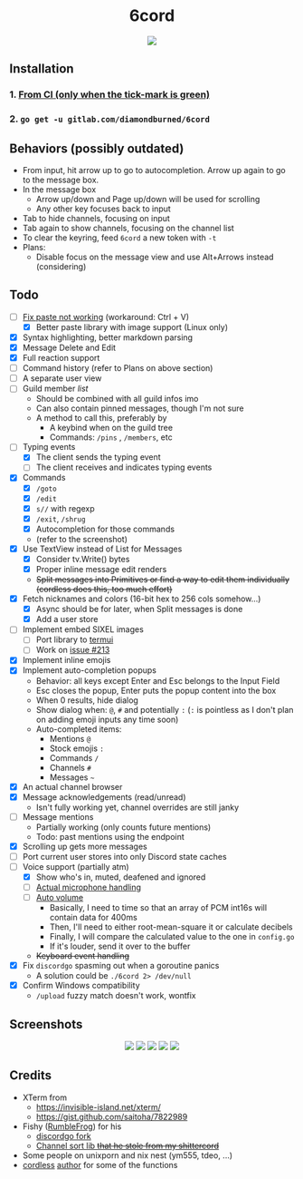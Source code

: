 <h1 align="center">6cord</h1>
<p align="center"><img src="https://gitlab.com/diamondburned/6cord/raw/master/_screenshots/guildview.png" /></p>

## Installation

### 1. [From CI (only when the tick-mark is green)](https://gitlab.com/diamondburned/6cord/builds/artifacts/master/file/6cord?job=compile)

### 2. `go get -u gitlab.com/diamondburned/6cord`

## Behaviors (possibly outdated)

- From input, hit arrow up to go to autocompletion. Arrow up again to go to the message box.
- In the message box
  - Arrow up/down and Page up/down will be used for scrolling
  - Any other key focuses back to input
- Tab to hide channels, focusing on input
- Tab again to show channels, focusing on the channel list
- To clear the keyring, feed `6cord` a new token with `-t`
- Plans:
  - Disable focus on the message view and use Alt+Arrows instead (considering)

## Todo

- [ ] [Fix paste not working](https://github.com/rivo/tview/issues/133) (workaround: Ctrl + V)
    - [x] Better paste library with image support (Linux only)
- [x] Syntax highlighting, better markdown parsing
- [x] Message Delete and Edit
- [x] Full reaction support
- [ ] Command history (refer to Plans on above section)
- [ ] A separate user view
- [ ] Guild member _list_
	- Should be combined with all guild infos imo
	- Can also contain pinned messages, though I'm not sure
	- A method to call this, preferably by
		- A keybind when on the guild tree
		- Commands: `/pins` , `/members`, etc
- [ ] Typing events
	- [x] The client sends the typing event
	- [ ] The client receives and indicates typing events
- [x] Commands
    - [x] `/goto`
    - [x] `/edit`
    - [x] `s//` with regexp
    - [x] `/exit`, `/shrug`
    - [x] Autocompletion for those commands
	- (refer to the screenshot)
- [x] Use TextView instead of List for Messages
	- [x] Consider tv.Write() bytes
	- [x] Proper inline message edit renders
	- ~~Split messages into Primitives or find a way to edit them individually (cordless does this, too much effort)~~
- [x] Fetch nicknames and colors (16-bit hex to 256 cols somehow...)
	- [x] Async should be for later, when Split messages is done
	- [x] Add a user store
- [ ] Implement embed SIXEL images
    - [ ] Port library to [termui](https://github.com/gizak/termui)
    - [ ] Work on [issue #213](https://github.com/gizak/termui/issues/213)
- [x] Implement inline emojis
- [x] Implement auto-completion popups
	- Behavior: all keys except Enter and Esc belongs to the Input Field
	- Esc closes the popup, Enter puts the popup content into the box
	- When 0 results, hide dialog
	- Show dialog when: `@`, `#` and potentially `:` (`:` is pointless as I don't plan on adding emoji inputs any time soon)
	- Auto-completed items:
    	- Mentions `@`
    	- Stock emojis `:`
		- Commands `/`
		- Channels `#`
		- Messages `~`
- [x] An actual channel browser
- [x] Message acknowledgements (read/unread)
	- Isn't fully working yet, channel overrides are still janky
- [ ] Message mentions
	- Partially working (only counts future mentions)
	- Todo: past mentions using the endpoint
- [x] Scrolling up gets more messages
- [ ] Port current user stores into only Discord state caches
- [ ] Voice support (partially atm)
	- [x] Show who's in, muted, deafened and ignored
	- [ ] [Actual microphone handling](https://github.com/gordonklaus/portaudio/blob/master/examples/record.go)
	- [ ] [Auto volume](https://dsp.stackexchange.com/questions/46147/how-to-get-the-volume-level-from-pcm-audio-data)
		- Basically, I need to time so that an array of PCM int16s will contain data for 400ms
		- Then, I'll need to either root-mean-square it or calculate decibels 
		- Finally, I will compare the calculated value to the one in `config.go`
		- If it's louder, send it over to the buffer
	- ~~Keyboard event handling~~
- [x] Fix `discordgo` spasming out when a goroutine panics
	- A solution could be `./6cord 2> /dev/null`
- [x] Confirm Windows compatibility
	- `/upload` fuzzy match doesn't work, wontfix

## Screenshots

<p align="center">
<img src="https://gitlab.com/diamondburned/6cord/raw/master/_screenshots/clean.png" />
<img src="https://gitlab.com/diamondburned/6cord/raw/master/_screenshots/mentions.png" />
<img src="https://gitlab.com/diamondburned/6cord/raw/master/_screenshots/commands.png" />
<img src="https://gitlab.com/diamondburned/6cord/raw/master/_screenshots/highlight.png" />
<img src="https://gitlab.com/diamondburned/6cord/raw/master/_screenshots/reactions.png" />
</p>

## Credits

- XTerm from 
	- https://invisible-island.net/xterm/
	- https://gist.github.com/saitoha/7822989
- Fishy ([RumbleFrog](https://github.com/rumblefrog)) for his
	- [discordgo fork](https://github.com/rumblefrog/discordgo)
	- [Channel sort lib ~~that he stole from my shittercord~~](https://gist.github.com/rumblefrog/c9ebd9fb84a8955495d4fb7983345530)
- Some people on unixporn and nix nest (ym555, tdeo, ...)
- [cordless](https://github.com/Bios-Marcel/cordless) [author](https://github.com/Bios-Marcel) for some of the functions


